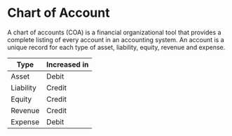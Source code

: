 # Chart of Account

A chart of accounts (COA) is a financial organizational tool that provides a complete listing of every account in an accounting system. An account is a unique record for each type of asset, liability, equity, revenue and expense.

| Type | Increased in |
| --- | --- |
| Asset | Debit |
| Liability | Credit |
| Equity | Credit |
| Revenue | Credit |
| Expense | Debit |

